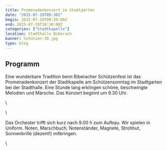 ```yaml
---
title: Promenadenkonzert im Stadtgarten
date: "2015-07-19T09:30Z"
begin: 2015-07-19T09:30:00Z
end: 2015-07-19T10:30:00Z
categories: ["Stadtkapelle"]
location: Stadthalle Biberach
banner: Schützen-30.jpg
type: blog
---
```

## Programm

<p>Eine wunderbare Tradition beim Biberacher Sch&uuml;tzenfest ist das Promenadenkonzert der Stadtkapelle am Sch&uuml;tzensonntag im Stadtgarten bei der Stadthalle. Eine Stunde lang erklingen sch&ouml;ne, beschwingte Melodien und M&auml;rsche. Das Konzert beginnt um 9.30 Uhr.</p>
\

\
<p>Das Orchester trifft sich kurz nach 9.00 h zum Aufbau. Wir spielen in Uniform. Noten, Marschbuch, Notenst&auml;nder, Magnete, Strohhut, Sonnenbrille (dezent!) mitbringen.</p>
\
